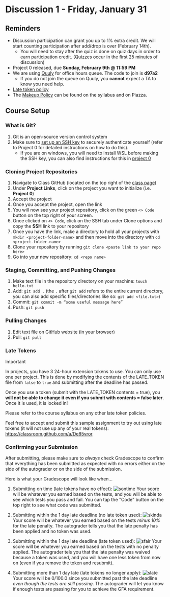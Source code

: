 # Discussion 1 - Friday, January 31

## Reminders
- Discussion participation can grant you up to 1% extra credit. We will start counting participation after add/drop is over (February 14th).
  - You will need to stay after the quiz is done on quiz days in order to earn participation credit. (Quizzes occur in the first 25 minutes of discussion)
- Project 0 released, due **Sunday, February 9th @ 11:59 PM**
- We are using [Quuly](https://officehours.cs.umd.edu) for office hours queue. The code to join is **d97a2**
  - If you do not join the queue on Quuly, you **cannot** expect a TA to know you need help.
- [Late token policy]([#4-late-tokens](https://github.com/cmsc330spring25/spring25/blob/main/projects/project0/project0.md#windows)) 
- The [Makeup Policy](https://piazza.com/class/m6687mvdhig1iw/post/8) can be found on the syllabus and on Piazza. 

## Course Setup

### What is Git?

1. Git is an open-source version control system
2. Make sure to [set up an SSH key](https://github.com/cmsc330spring25/spring25/blob/main/projects/project0/project0.md#set-up-ssh-authentication) to securely authenticate yourself (refer to Project 0 for detailed instructions on how to do this).
   - If you are on windows, you will need to install WSL before making the SSH key, you can also find instructions for this in [project 0](https://github.com/cmsc330spring25/spring25/blob/main/projects/project0/project0.md#windows)

### Cloning Project Repositories

1. Navigate to Class GitHub (located on the top right of the [class page](https://bakalian.cs.umd.edu/330))
2. Under **Project Links**, click on the project you want to initialize (i.e. **Project 0**)
3. Accept the project
4. Once you accept the project, open the link
5. You will now see your project repository, click on the green `<> Code` button on the top right of your screen.
6. Once clicked on `<> Code`, click on the SSH tab under Clone options and copy the **SSH** link to your repository
7. Once you have the link, make a directory to hold all your projects with `mkdir <project-folder-name>` and then move into the directory with `cd <project-folder-name>`
8. Clone your repository by running `git clone <paste link to your repo here>`
9. Go into your new repository: `cd <repo name>`

### Staging, Committing, and Pushing Changes

1. Make text file in the repository directory on your machine: `touch hello.txt`
2. Add: `git add .` (the `.` after `git add` refers to the entire current directory, you can also add specific files/directories like so: `git add <file.txt>`)
3. Commit: `git commit -m “some useful message here”`
4. Push: `git push`


### Pulling Changes

1. Edit text file on GitHub website (in your browser)
2. Pull: `git pull`


### Late Tokens
>[!IMPORTANT]
> In projects, you have 3 24-hour extension tokens to use. You can only use one per project. This is done by modifying the contents of the LATE_TOKEN file from `false` to `true` and submitting after the deadline has passed.
> 
> Once you use a token (submit with the LATE_TOKEN contents = true), you **will not be able to change it even if you submit with contents = false later**. Once it is used, it is locked in!



Please refer to the course syllabus on any other late token policies.

Feel free to accept and submit this sample assignment to try out using late tokens (it will not use up any of your real tokens): https://classroom.github.com/a/De85vror

### Confirming your Submission

After submitting, please make sure to *always* check Gradescope to confirm that everything has been submitted as expected with no errors either on the side of the autograder or on the side of the submission.

Here is what your Gradescope will look like when...

1. Submitting on time (late tokens have no effect): ![sontime](https://hackmd.io/_uploads/HkDoQ5KOJe.png) 
Your score will be whatever you earned based on the tests, and you will be able to see which tests you pass and fail. You can tap the "Code" button on the top right to see what code was submitted.

2. Submitting within the 1 day late deadline (no late token used): ![skinda](https://hackmd.io/_uploads/HkprUcK_1e.png)
Your score will be whatever you earned based on the tests *minus 10%* for the late penalty. The autograder tells you that the late penalty has been applied and no token was used.

3. Submitting within the 1 day late deadline (late token used): ![sfair](https://hackmd.io/_uploads/BJLtB5Ydkx.png)
Your score will be whatever you earned based on the tests with no penalty applied. The autograder tels you that the late penalty was waived because a token was used, and you will have one less token from now on (even if you remove the token and resubmit).

4. Submitting more than 1 day late (late tokens no longer apply): ![slate](https://hackmd.io/_uploads/ryzKV9FOyl.png)
Your score will be 0/100.0 since you submitted past the late deadline *even though the tests are still passing*. The autograder will let you know if enough tests are passing for you to achieve the GFA requirement. 








